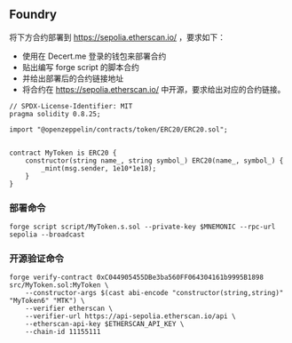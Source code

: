 ## Foundry

将下方合约部署到 https://sepolia.etherscan.io/ ，要求如下：

- 使用在 Decert.me 登录的钱包来部署合约
- 贴出编写 forge script 的脚本合约
- 并给出部署后的合约链接地址
- 将合约在 https://sepolia.etherscan.io/ 中开源，要求给出对应的合约链接。

```solidity
// SPDX-License-Identifier: MIT
pragma solidity 0.8.25;

import "@openzeppelin/contracts/token/ERC20/ERC20.sol";


contract MyToken is ERC20 { 
    constructor(string name_, string symbol_) ERC20(name_, symbol_) {
        _mint(msg.sender, 1e10*1e18);
    } 
}
```

### 部署命令
```shell
forge script script/MyToken.s.sol --private-key $MNEMONIC --rpc-url sepolia --broadcast
```

### 开源验证命令
```shell
forge verify-contract 0xC044905455DBe3ba560FF064304161b9995B1898 src/MyToken.sol:MyToken \
    --constructor-args $(cast abi-encode "constructor(string,string)" "MyToken6" "MTK") \
    --verifier etherscan \
    --verifier-url https://api-sepolia.etherscan.io/api \
    --etherscan-api-key $ETHERSCAN_API_KEY \
    --chain-id 11155111
```
